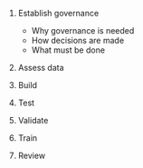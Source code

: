1. Establish governance
    - Why governance is needed
    - How decisions are made
    - What must be done

2. Assess data
3. Build
4. Test
5. Validate
6. Train
7. Review
